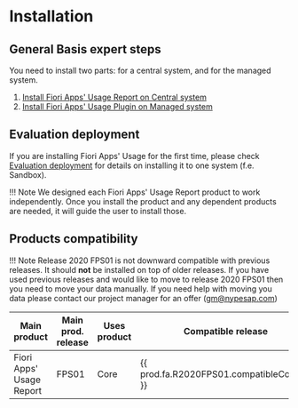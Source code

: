 # Installation

## General Basis expert steps

You need to install two parts: for a central system, and for the managed system.

1. [Install Fiori Apps' Usage Report on Central system](inst-cen.md)
2. [Install Fiori Apps' Usage Plugin on Managed system](inst-man.md)

## Evaluation deployment

If you are installing Fiori Apps' Usage for the first time, please check [Evaluation deployment](eval-dep.md) for details on installing it to one system (f.e. Sandbox).

!!! Note
    We designed each Fiori Apps' Usage Report product to work independently. Once you install the product and any dependent products are needed, it will guide the user to install those.

## Products compatibility

!!! Note
    Release 2020 FPS01 is not downward compatible with previous releases. It should **not** be installed on top of older releases. If you have used previous releases and would like to move to release 2020 FPS01 then you need to move your data manually. If you need help with moving you data please contact our project manager for an offer (gm@nypesap.com)
    
| Main product              | Main prod. release | Uses product | Compatible release  |
| ------------------------- | ------- | ------------- | ------------------- |
| Fiori Apps' Usage Report  | FPS01   | Core         | {{ prod.fa.R2020FPS01.compatibleCoreRel }}               |
